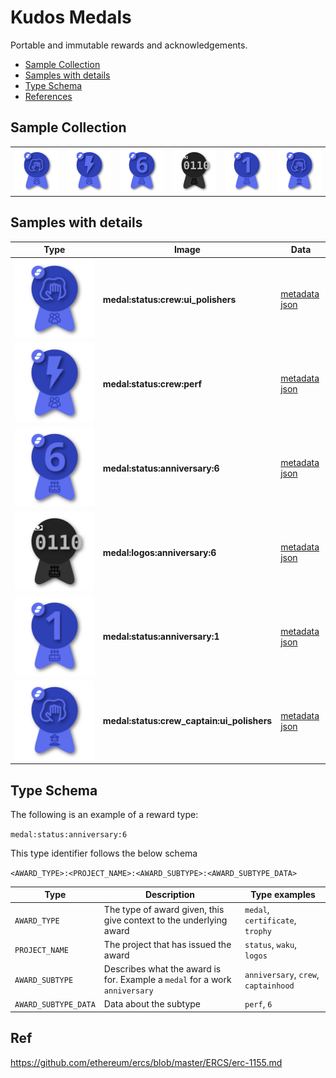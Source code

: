 # Kudos Medals

Portable and immutable rewards and acknowledgements.

- [Sample Collection](#sample-collection)
- [Samples with details](#samples-with-details)
- [Type Schema](#type-schema)
- [References](#ref)

## Sample Collection
|                                                                     |                                                                       |                                                                        |                                                                       |                                                                       |                                                                       |
|---------------------------------------------------------------------|-----------------------------------------------------------------------|------------------------------------------------------------------------|-----------------------------------------------------------------------|-----------------------------------------------------------------------|-----------------------------------------------------------------------|
| <img alt="Sample medal" src="/src/composites/manual/composite.svg"> | <img alt="Sample medal" src="/src/composites/manual/composite_2.svg"> | <img alt="Sample medal" src="/src/composites/manual/composite_3_.svg"> | <img alt="Sample medal" src="/src/composites/manual/composite_4.svg"> | <img alt="Sample medal" src="/src/composites/manual/composite_5.svg"> | <img alt="Sample medal" src="/src/composites/manual/composite_6.svg"> |


## Samples with details
| Type                                                                   | Image                                       | Data                                                             |
|------------------------------------------------------------------------|---------------------------------------------|------------------------------------------------------------------|
| <img alt="Sample medal" src="/src/composites/manual/composite.svg">    | **medal:status:crew:ui_polishers**          | [metadata json](metadata/medal.status.crew.ui_polishers.json)    |
| <img alt="Sample medal" src="/src/composites/manual/composite_2.svg">  | **medal:status:crew:perf**                  | [metadata json](metadata/medal.status.crew.perf.json)            |
| <img alt="Sample medal" src="/src/composites/manual/composite_3_.svg"> | **medal:status:anniversary:6**              | [metadata json](metadata/medal.status.anniversary.6.json)        |
| <img alt="Sample medal" src="/src/composites/manual/composite_4.svg">  | **medal:logos:anniversary:6**               | [metadata json](metadata/medal.logos.anniversary.6.json)         |
| <img alt="Sample medal" src="/src/composites/manual/composite_5.svg">  | **medal:status:anniversary:1**              | [metadata json](metadata/medal.status.anniversary.1.json)        |
| <img alt="Sample medal" src="/src/composites/manual/composite_6.svg">  | **medal:status:crew_captain:ui_polishers**  | [metadata json](metadata/medal.status.captain.ui_polishers.json) |

## Type Schema

The following is an example of a reward type:

`medal:status:anniversary:6`

This type identifier follows the below schema

`<AWARD_TYPE>:<PROJECT_NAME>:<AWARD_SUBTYPE>:<AWARD_SUBTYPE_DATA>`

| Type                 | Description                                                                 | Type examples                        |
|----------------------|-----------------------------------------------------------------------------|--------------------------------------|
| `AWARD_TYPE`         | The type of award given, this give context to the underlying award          | `medal`, `certificate`, `trophy`     |
| `PROJECT_NAME`       | The project that has issued the award                                       | `status`, `waku`, `logos`            |
| `AWARD_SUBTYPE`      | Describes what the award is for. Example a `medal` for a work `anniversary` | `anniversary`, `crew`, `captainhood` |
| `AWARD_SUBTYPE_DATA` | Data about the subtype                                                      | `perf`, `6`                          |

## Ref

https://github.com/ethereum/ercs/blob/master/ERCS/erc-1155.md